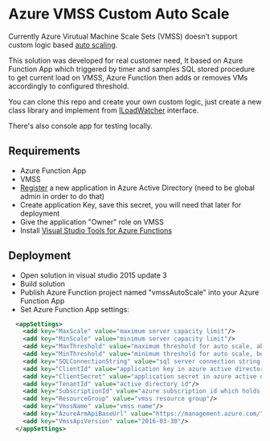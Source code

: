 # Azure VMSS Custom Auto Scale
Currently Azure Virutual Machine Scale Sets (VMSS) doesn't support custom logic based [auto scaling](https://docs.microsoft.com/en-us/azure/monitoring-and-diagnostics/insights-advanced-autoscale-virtual-machine-scale-sets).

This solution was developed for real customer need,
It based on Azure Function App which triggered by timer and samples SQL stored procedure to get current load on VMSS,
Azure Function then adds or removes VMs accordingly to configured threshold.

You can clone this repo and create your own custom logic, just create a new class library and implement from [ILoadWatcher](https://github.com/guybartal/AzureVmssCustomAutoScale/blob/master/vmssAutoScale.Interfaces/ILoadWatcher.cs) interface.

There's also console app for testing locally.

## Requirements
* Azure Function App
* VMSS
* [Register](https://docs.microsoft.com/en-us/azure/active-directory/active-directory-app-registration) a new application in Azure Active Directory (need to be global admin in order to do that)
* Create application Key, save this secret, you will need that later for deployment
* Give the application "Owner" role on VMSS
* Install [Visual Studio Tools for Azure Functions](https://blogs.msdn.microsoft.com/webdev/2016/12/01/visual-studio-tools-for-azure-functions/)

## Deployment
* Open solution in visual studio 2015 update 3
* Build solution
* Publish Azure Function project named "vmssAutoScale" into your Azure Function App
* Set Azure Function App settings:
```XML
  <appSettings>
    <add key="MaxScale" value="maximum server capacity limit"/>
    <add key="MinScale" value="minimum server capacity limit"/>
    <add key="MaxThreshold" value="maximum threshold for auto scale, above this value autoscaler will add one server to vmss"/>
    <add key="MinThreshold" value="minimum threshold for auto scale, below this value autoscaler will remove one server to vmss"/>
    <add key="SQLConnectionString" value="sql server connection string which holds logic for autoscale"/>
    <add key="ClientId" value="application key in azure active directory"/>
    <add key="ClientSecret" value="application secret in azure active directory"/>
    <add key="TenantId" value="active directory id"/>
    <add key="SubscriptionId" value="azure subscription id which holds vmss"/>
    <add key="ResourceGroup" value="vmss resource group"/>
    <add key="VmssName" value="vmss name"/>
    <add key="AzureArmApiBaseUrl" value="https://management.azure.com/"/>
    <add key="VmssApiVersion" value="2016-03-30"/>
  </appSettings>
 ```
